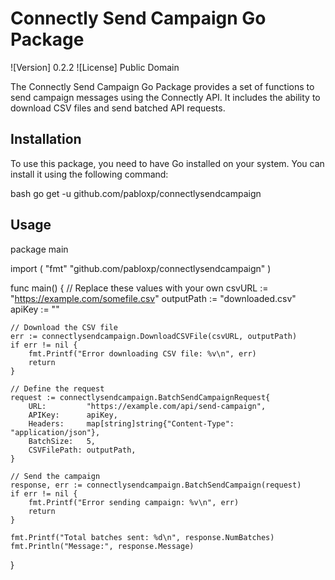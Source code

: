 # Connectly Send Campaign Go Package

![Version] 0.2.2
![License] Public Domain

The Connectly Send Campaign Go Package provides a set of functions to send campaign messages using the Connectly API. It includes the ability to download CSV files and send 
batched API requests.

## Installation

To use this package, you need to have Go installed on your system. You can install it using the following command:

bash
go get -u github.com/pabloxp/connectlysendcampaign


## Usage

package main

import (
    "fmt"
    "github.com/pabloxp/connectlysendcampaign"
)

func main() {
    // Replace these values with your own
    csvURL := "https://example.com/somefile.csv"
    outputPath := "downloaded.csv"
    apiKey := "<Your API Key>"

    // Download the CSV file
    err := connectlysendcampaign.DownloadCSVFile(csvURL, outputPath)
    if err != nil {
        fmt.Printf("Error downloading CSV file: %v\n", err)
        return
    }

    // Define the request
    request := connectlysendcampaign.BatchSendCampaignRequest{
        URL:         "https://example.com/api/send-campaign",
        APIKey:      apiKey,
        Headers:     map[string]string{"Content-Type": "application/json"},
        BatchSize:   5,
        CSVFilePath: outputPath,
    }

    // Send the campaign
    response, err := connectlysendcampaign.BatchSendCampaign(request)
    if err != nil {
        fmt.Printf("Error sending campaign: %v\n", err)
        return
    }

    fmt.Printf("Total batches sent: %d\n", response.NumBatches)
    fmt.Println("Message:", response.Message)
}


